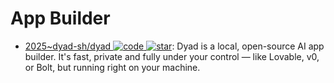 # App Builder

- [2025~dyad-sh/dyad ![code](https://ng-tech.icu/assets/code.svg) ![star](https://img.shields.io/github/stars/dyad-sh/dyad)](https://github.com/dyad-sh/dyad): Dyad is a local, open-source AI app builder. It's fast, private and fully under your control — like Lovable, v0, or Bolt, but running right on your machine.
